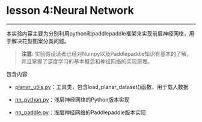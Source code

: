 # lesson 4:Neural Network

***

本实验内容主要为分别利用python和paddlepaddle框架来实现前层神经网络，用于解决花型图案分类问题。

>**注意**: 实验假设读者已经对Numpy以及Paddlepaddle知识有基本的了解，并且掌握了深度学习的基本概念和神经网络的实现原理。

包含内容

* [planar_utils.py](planar_utils.py)：工具类，包含load_planar_dataset()函数，用于载入数据

* [nn_python.py](nn_python.py)：浅层神经网络的Python版本实现

* [nn_paddle.py](nn_paddle.py)：浅层神经网络的Paddlepaddle版本实现
